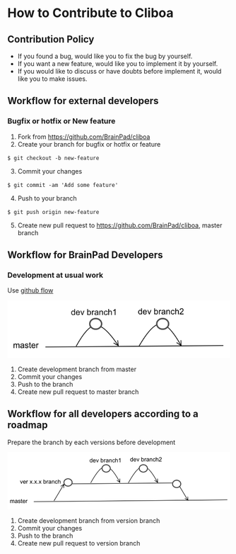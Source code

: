 # How to Contribute to Cliboa

## Contribution Policy

* If you found a bug, would like you to fix the bug by yourself.
* If you want a new feature, would like you to implement it by yourself.
* If you would like to discuss or have doubts before implement it, would like you to make issues.


## Workflow for external developers
### Bugfix or hotfix or New feature
1. Fork from https://github.com/BrainPad/cliboa
2. Create your branch for bugfix or hotfix or feature 
```
$ git checkout -b new-feature
```
3. Commit your changes 
```
$ git commit -am 'Add some feature'
```
4. Push to your branch 
```
$ git push origin new-feature
```
5. Create new pull request to https://github.com/BrainPad/cliboa, master branch


## Workflow for BrainPad Developers
### Development at usual work
Use <a href="https://guides.github.com/introduction/flow/">github flow</a>

![](/img/cliboa_github_flow.png)

1. Create development branch from master
2. Commit your changes
3. Push to the branch
4. Create new pull request to master branch



## Workflow for all developers according to a roadmap
Prepare the branch by each versions before development

![](/img/cliboa_roadmap_flow.png)

1. Create development branch from version branch
2. Commit your changes
3. Push to the branch
4. Create new pull request to version branch
